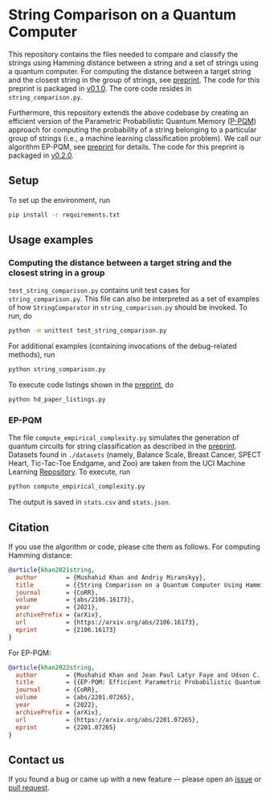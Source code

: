 # String Comparison on a Quantum Computer

This repository contains the files needed to compare and classify the strings using Hamming distance between a string and a set of strings using a quantum computer.
For computing the distance between a target string and the closest string in the group of strings, see [preprint](https://arxiv.org/abs/2106.16173). The code for this preprint is packaged in [v0.1.0](https://github.com/miranska/qc-str/releases/tag/v0.1.0). The core code resides in `string_comparison.py`.

Furthermore, this repository extends the above codebase by creating an efficient version of the Parametric Probabilistic Quantum Memory ([P-PQM](https://doi.org/10.1016/j.neucom.2020.01.116)) approach for computing the probability of a string belonging to a particular group of strings (i.e., a machine learning classification problem). We call our algorithm EP-PQM, see [preprint](https://arxiv.org/abs/2201.07265) for details. The code for this preprint is packaged in [v0.2.0](https://github.com/miranska/qc-str/releases/tag/v0.2.0).


## Setup
To set up the environment, run
```bash
pip install -r requirements.txt 
```

## Usage examples
### Computing the distance between a target string and the closest string in a group
`test_string_comparison.py` contains unit test cases for `string_comparison.py`. This file can also be interpreted as a 
set of examples of how `StringComparator` in `string_comparison.py` should be invoked. To run, do
```bash
python -m unittest test_string_comparison.py
```
For additional examples (containing invocations of the debug-related methods), run 
```bash
python string_comparison.py
```
To execute code listings shown in the [preprint](https://arxiv.org/abs/2106.16173), do
```bash
python hd_paper_listings.py
```

### EP-PQM

The file `compute_empirical_complexity.py` simulates the generation of quantum circuits for string classification as described in the [preprint](https://arxiv.org/abs/2201.07265). Datasets found in `./datasets` (namely, Balance Scale, Breast Cancer, SPECT Heart, Tic-Tac-Toe Endgame, and Zoo) are taken from the UCI Machine Learning [Repository](https://archive.ics.uci.edu/ml/index.php).
To execute, run
```bash
python compute_empirical_complexity.py
```
The output is saved in `stats.csv` and `stats.json`.


## Citation
If you use the algorithm or code, please cite them as follows. For computing Hamming distance:
```bibtex
@article{khan2021string,
  author        = {Mushahid Khan and Andriy Miranskyy},
  title         = {{String Comparison on a Quantum Computer Using Hamming Distance}},
  journal       = {CoRR},
  volume        = {abs/2106.16173},
  year          = {2021},
  archivePrefix = {arXiv},
  url           = {https://arxiv.org/abs/2106.16173},
  eprint        = {2106.16173}
}
```

For EP-PQM:
```bibtex
@article{khan2022string,
  author        = {Mushahid Khan and Jean Paul Latyr Faye and Udson C. Mendes and Andriy Miranskyy},
  title         = {{EP-PQM: Efficient Parametric Probabilistic Quantum Memory with Fewer Qubits and Gates}},
  journal       = {CoRR},
  volume        = {abs/2201.07265},
  year          = {2022},
  archivePrefix = {arXiv},
  url           = {https://arxiv.org/abs/2201.07265},
  eprint        = {2201.07265}
}
```

## Contact us
If you found a bug or came up with a new feature -- 
please open an [issue](https://github.com/miranska/qc-str/issues) 
or [pull request](https://github.com/miranska/qc-str/pulls).
